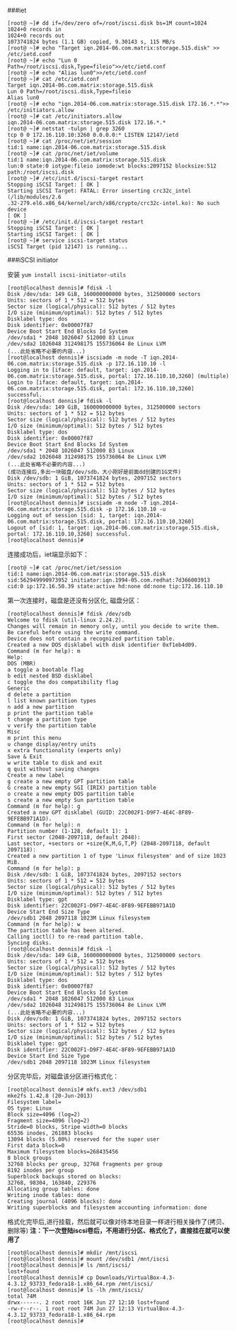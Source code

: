 ###iet

    [root@ ~]# dd if=/dev/zero of=/root/iscsi.disk bs=1M count=1024
    1024+0 records in
    1024+0 records out
    1073741824 bytes (1.1 GB) copied, 9.30143 s, 115 MB/s
    [root@ ~]# echo "Target iqn.2014-06.com.matrix:storage.515.disk" >> /etc/ietd.conf
    [root@ ~]# echo "Lun 0 Path=/root/iscsi.disk,Type=fileio">>/etc/ietd.conf
    [root@ ~]# echo "Alias lun0">>/etc/ietd.conf
    [root@ ~]# cat /etc/ietd.conf
    Target iqn.2014-06.com.matrix:storage.515.disk
    Lun 0 Path=/root/iscsi.disk,Type=fileio
    Alias lun0
    [root@ ~]# echo "iqn.2014-06.com.matrix:storage.515.disk 172.16.*.*">> /etc/initiators.allow
    [root@ ~]# cat /etc/initiators.allow
    iqn.2014-06.com.matrix:storage.515.disk 172.16.*.*
    [root@ ~]# netstat -tulpn | grep 3260
    tcp 0 0 172.16.110.10:3260 0.0.0.0:* LISTEN 12147/ietd
    [root@ ~]# cat /proc/net/iet/session
    tid:1 name:iqn.2014-06.com.matrix:storage.515.disk
    [root@ ~]# cat /proc/net/iet/volume
    tid:1 name:iqn.2014-06.com.matrix:storage.515.disk
    lun:0 state:0 iotype:fileio iomode:wt blocks:2097152 blocksize:512 path:/root/iscsi.disk
    [root@ ~]# /etc/init.d/iscsi-target restart
    Stopping iSCSI Target: [ OK ]
    Starting iSCSI Target: FATAL: Error inserting crc32c_intel (/lib/modules/2.6
    .32-279.el6.x86_64/kernel/arch/x86/crypto/crc32c-intel.ko): No such device
    [ OK ]
    [root@ ~]# /etc/init.d/iscsi-target restart
    Stopping iSCSI Target: [ OK ]
    Starting iSCSI Target: [ OK ]
    [root@ ~]# service iscsi-target status
    iSCSI Target (pid 12147) is running...

###iSCSI initiator

安装 `yum install iscsi-initiator-utils`

    [root@localhost dennis]# fdisk -l
    Disk /dev/sda: 149 GiB, 160000000000 bytes, 312500000 sectors
    Units: sectors of 1 * 512 = 512 bytes
    Sector size (logical/physical): 512 bytes / 512 bytes
    I/O size (minimum/optimal): 512 bytes / 512 bytes
    Disklabel type: dos
    Disk identifier: 0x00007f87
    Device Boot Start End Blocks Id System
    /dev/sda1 * 2048 1026047 512000 83 Linux
    /dev/sda2 1026048 312498175 155736064 8e Linux LVM
    (...此处省略不必要的内容...)
    [root@localhost dennis]# iscsiadm -m node -T iqn.2014-06.com.matrix:storage.515.disk -p 172.16.110.10 -l
    Logging in to [iface: default, target: iqn.2014-06.com.matrix:storage.515.disk, portal: 172.16.110.10,3260] (multiple)
    Login to [iface: default, target: iqn.2014-06.com.matrix:storage.515.disk, portal: 172.16.110.10,3260] successful.
    [root@localhost dennis]# fdisk -l
    Disk /dev/sda: 149 GiB, 160000000000 bytes, 312500000 sectors
    Units: sectors of 1 * 512 = 512 bytes
    Sector size (logical/physical): 512 bytes / 512 bytes
    I/O size (minimum/optimal): 512 bytes / 512 bytes
    Disklabel type: dos
    Disk identifier: 0x00007f87
    Device Boot Start End Blocks Id System
    /dev/sda1 * 2048 1026047 512000 83 Linux
    /dev/sda2 1026048 312498175 155736064 8e Linux LVM
    (...此处省略不必要的内容...)
    (成功连接后,多出一块磁盘/dev/sdb，大小刚好是前面dd创建的1G文件)
    Disk /dev/sdb: 1 GiB, 1073741824 bytes, 2097152 sectors
    Units: sectors of 1 * 512 = 512 bytes
    Sector size (logical/physical): 512 bytes / 512 bytes
    I/O size (minimum/optimal): 512 bytes / 512 bytes
    [root@localhost dennis]# iscsiadm -m node -T iqn.2014-06.com.matrix:storage.515.disk -p 172.16.110.10 -u
    Logging out of session [sid: 1, target: iqn.2014-06.com.matrix:storage.515.disk, portal: 172.16.110.10,3260]
    Logout of [sid: 1, target: iqn.2014-06.com.matrix:storage.515.disk, portal: 172.16.110.10,3260] successful.
    [root@localhost dennis]# 

连接成功后，iet端显示如下：

    [root@ ~]# cat /proc/net/iet/session
    tid:1 name:iqn.2014-06.com.matrix:storage.515.disk
    sid:562949990973952 initiator:iqn.1994-05.com.redhat:7d366003913
    cid:0 ip:172.16.50.39 state:active hd:none dd:none tip:172.16.110.10

第一次连接时，磁盘是还没有分区化, 磁盘分区：

    [root@localhost dennis]# fdisk /dev/sdb
    Welcome to fdisk (util-linux 2.24.2).
    Changes will remain in memory only, until you decide to write them.
    Be careful before using the write command.
    Device does not contain a recognized partition table.
    Created a new DOS disklabel with disk identifier 0xf1eb4d09.
    Command (m for help): m
    Help:
    DOS (MBR)
    a toggle a bootable flag
    b edit nested BSD disklabel
    c toggle the dos compatibility flag
    Generic
    d delete a partition
    l list known partition types
    n add a new partition
    p print the partition table
    t change a partition type
    v verify the partition table
    Misc
    m print this menu
    u change display/entry units
    x extra functionality (experts only)
    Save & Exit
    w write table to disk and exit
    q quit without saving changes
    Create a new label
    g create a new empty GPT partition table
    G create a new empty SGI (IRIX) partition table
    o create a new empty DOS partition table
    s create a new empty Sun partition table
    Command (m for help): g
    Created a new GPT disklabel (GUID: 22C002F1-D9F7-4E4C-8F89-9EFEBB971A1D).
    Command (m for help): n
    Partition number (1-128, default 1): 1
    First sector (2048-2097118, default 2048):
    Last sector, +sectors or +size{K,M,G,T,P} (2048-2097118, default 2097118):
    Created a new partition 1 of type 'Linux filesystem' and of size 1023 MiB.
    Command (m for help): p
    Disk /dev/sdb: 1 GiB, 1073741824 bytes, 2097152 sectors
    Units: sectors of 1 * 512 = 512 bytes
    Sector size (logical/physical): 512 bytes / 512 bytes
    I/O size (minimum/optimal): 512 bytes / 512 bytes
    Disklabel type: gpt
    Disk identifier: 22C002F1-D9F7-4E4C-8F89-9EFEBB971A1D
    Device Start End Size Type
    /dev/sdb1 2048 2097118 1023M Linux filesystem
    Command (m for help): w
    The partition table has been altered.
    Calling ioctl() to re-read partition table.
    Syncing disks.
    [root@localhost dennis]# fdisk -l
    Disk /dev/sda: 149 GiB, 160000000000 bytes, 312500000 sectors
    Units: sectors of 1 * 512 = 512 bytes
    Sector size (logical/physical): 512 bytes / 512 bytes
    I/O size (minimum/optimal): 512 bytes / 512 bytes
    Disklabel type: dos
    Disk identifier: 0x00007f87
    Device Boot Start End Blocks Id System
    /dev/sda1 * 2048 1026047 512000 83 Linux
    /dev/sda2 1026048 312498175 155736064 8e Linux LVM
    (...此处省略不必要的内容...)
    Disk /dev/sdb: 1 GiB, 1073741824 bytes, 2097152 sectors
    Units: sectors of 1 * 512 = 512 bytes
    Sector size (logical/physical): 512 bytes / 512 bytes
    I/O size (minimum/optimal): 512 bytes / 512 bytes
    Disklabel type: gpt
    Disk identifier: 22C002F1-D9F7-4E4C-8F89-9EFEBB971A1D
    Device Start End Size Type
    /dev/sdb1 2048 2097118 1023M Linux filesystem

分区完毕后，对磁盘该分区进行格式化：

    [root@localhost dennis]# mkfs.ext3 /dev/sdb1
    mke2fs 1.42.8 (20-Jun-2013)
    Filesystem label=
    OS type: Linux
    Block size=4096 (log=2)
    Fragment size=4096 (log=2)
    Stride=0 blocks, Stripe width=0 blocks
    65536 inodes, 261883 blocks
    13094 blocks (5.00%) reserved for the super user
    First data block=0
    Maximum filesystem blocks=268435456
    8 block groups
    32768 blocks per group, 32768 fragments per group
    8192 inodes per group
    Superblock backups stored on blocks:
    32768, 98304, 163840, 229376
    Allocating group tables: done
    Writing inode tables: done
    Creating journal (4096 blocks): done
    Writing superblocks and filesystem accounting information: done

格式化完毕后,进行挂载，然后就可以像对待本地目录一样进行相关操作了(拷贝、删除等) 
**注：下一次登陆iscsi卷后，不用进行分区、格式化了，直接挂在就可以使用了**

    [root@localhost dennis]# mkdir /mnt/iscsi
    [root@localhost dennis]# mount /dev/sdb1 /mnt/iscsi
    [root@localhost dennis]# ls /mnt/iscsi/
    lost+found
    [root@localhost dennis]# cp Downloads/VirtualBox-4.3-4.3.12_93733_fedora18-1.x86_64.rpm /mnt/iscsi/
    [root@localhost dennis]# ls -lh /mnt/iscsi/
    total 74M
    drwx------. 2 root root 16K Jun 27 12:10 lost+found
    -rw-r--r--. 1 root root 74M Jun 27 12:13 VirtualBox-4.3-4.3.12_93733_fedora18-1.x86_64.rpm
    [root@localhost dennis]# 

